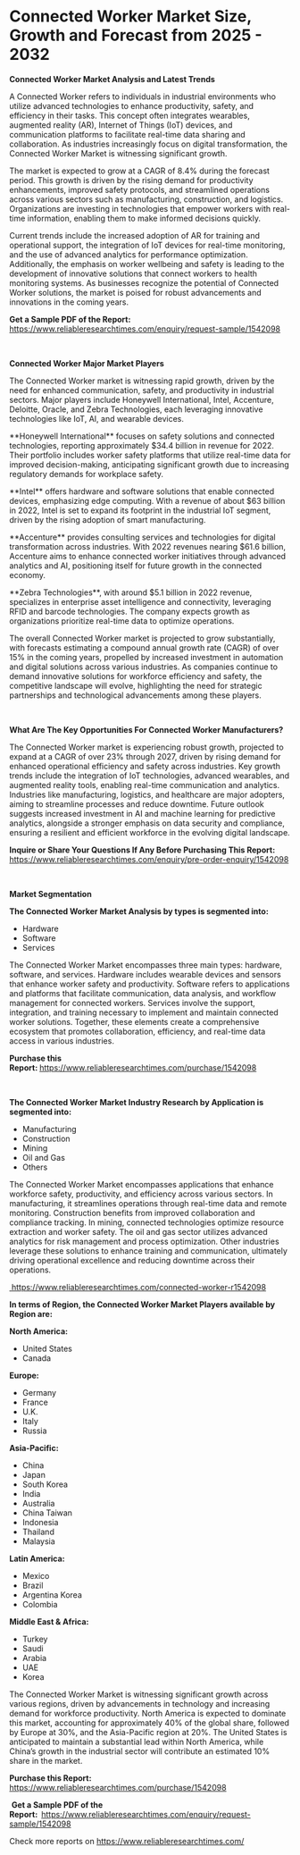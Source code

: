 <p><h1>Connected Worker Market Size, Growth and Forecast from 2025 - 2032</h1></p><p><strong>Connected Worker Market Analysis and Latest Trends</strong></p>
<p><p>A Connected Worker refers to individuals in industrial environments who utilize advanced technologies to enhance productivity, safety, and efficiency in their tasks. This concept often integrates wearables, augmented reality (AR), Internet of Things (IoT) devices, and communication platforms to facilitate real-time data sharing and collaboration. As industries increasingly focus on digital transformation, the Connected Worker Market is witnessing significant growth.</p><p>The market is expected to grow at a CAGR of 8.4% during the forecast period. This growth is driven by the rising demand for productivity enhancements, improved safety protocols, and streamlined operations across various sectors such as manufacturing, construction, and logistics. Organizations are investing in technologies that empower workers with real-time information, enabling them to make informed decisions quickly.</p><p>Current trends include the increased adoption of AR for training and operational support, the integration of IoT devices for real-time monitoring, and the use of advanced analytics for performance optimization. Additionally, the emphasis on worker wellbeing and safety is leading to the development of innovative solutions that connect workers to health monitoring systems. As businesses recognize the potential of Connected Worker solutions, the market is poised for robust advancements and innovations in the coming years.</p></p>
<p><strong>Get a Sample PDF of the Report:&nbsp;</strong> <a href="https://www.reliableresearchtimes.com/enquiry/request-sample/1542098?utm_campaign=2220&utm_medium=2&utm_source=Github&utm_content=ia&utm_term=10032025&utm_id=connected-worker">https://www.reliableresearchtimes.com/enquiry/request-sample/1542098</a></p>
<p>&nbsp;</p>
<p><strong>Connected Worker Major Market Players</strong></p>
<p><p>The Connected Worker market is witnessing rapid growth, driven by the need for enhanced communication, safety, and productivity in industrial sectors. Major players include Honeywell International, Intel, Accenture, Deloitte, Oracle, and Zebra Technologies, each leveraging innovative technologies like IoT, AI, and wearable devices.</p><p>**Honeywell International** focuses on safety solutions and connected technologies, reporting approximately $34.4 billion in revenue for 2022. Their portfolio includes worker safety platforms that utilize real-time data for improved decision-making, anticipating significant growth due to increasing regulatory demands for workplace safety.</p><p>**Intel** offers hardware and software solutions that enable connected devices, emphasizing edge computing. With a revenue of about $63 billion in 2022, Intel is set to expand its footprint in the industrial IoT segment, driven by the rising adoption of smart manufacturing.</p><p>**Accenture** provides consulting services and technologies for digital transformation across industries. With 2022 revenues nearing $61.6 billion, Accenture aims to enhance connected worker initiatives through advanced analytics and AI, positioning itself for future growth in the connected economy.</p><p>**Zebra Technologies**, with around $5.1 billion in 2022 revenue, specializes in enterprise asset intelligence and connectivity, leveraging RFID and barcode technologies. The company expects growth as organizations prioritize real-time data to optimize operations.</p><p>The overall Connected Worker market is projected to grow substantially, with forecasts estimating a compound annual growth rate (CAGR) of over 15% in the coming years, propelled by increased investment in automation and digital solutions across various industries. As companies continue to demand innovative solutions for workforce efficiency and safety, the competitive landscape will evolve, highlighting the need for strategic partnerships and technological advancements among these players.</p></p>
<p>&nbsp;</p>
<p><strong>What Are The Key Opportunities For Connected Worker Manufacturers?</strong></p>
<p><p>The Connected Worker market is experiencing robust growth, projected to expand at a CAGR of over 23% through 2027, driven by rising demand for enhanced operational efficiency and safety across industries. Key growth trends include the integration of IoT technologies, advanced wearables, and augmented reality tools, enabling real-time communication and analytics. Industries like manufacturing, logistics, and healthcare are major adopters, aiming to streamline processes and reduce downtime. Future outlook suggests increased investment in AI and machine learning for predictive analytics, alongside a stronger emphasis on data security and compliance, ensuring a resilient and efficient workforce in the evolving digital landscape.</p></p>
<p><strong>Inquire or Share Your Questions If Any Before Purchasing This Report:</strong> <a href="https://www.reliableresearchtimes.com/enquiry/pre-order-enquiry/1542098?utm_campaign=2220&utm_medium=2&utm_source=Github&utm_content=ia&utm_term=10032025&utm_id=connected-worker">https://www.reliableresearchtimes.com/enquiry/pre-order-enquiry/1542098</a></p>
<p>&nbsp;</p>
<p><strong>Market Segmentation</strong></p>
<p><strong>The Connected Worker Market Analysis by types is segmented into:</strong></p>
<p><ul><li>Hardware</li><li>Software</li><li>Services</li></ul></p>
<p><p>The Connected Worker Market encompasses three main types: hardware, software, and services. Hardware includes wearable devices and sensors that enhance worker safety and productivity. Software refers to applications and platforms that facilitate communication, data analysis, and workflow management for connected workers. Services involve the support, integration, and training necessary to implement and maintain connected worker solutions. Together, these elements create a comprehensive ecosystem that promotes collaboration, efficiency, and real-time data access in various industries.</p></p>
<p><strong>Purchase this Report:&nbsp;</strong><a href="https://www.reliableresearchtimes.com/purchase/1542098?utm_campaign=2220&utm_medium=2&utm_source=Github&utm_content=ia&utm_term=10032025&utm_id=connected-worker">https://www.reliableresearchtimes.com/purchase/1542098</a></p>
<p>&nbsp;</p>
<p><strong>The Connected Worker Market Industry Research by Application is segmented into:</strong></p>
<p><ul><li>Manufacturing</li><li>Construction</li><li>Mining</li><li>Oil and Gas</li><li>Others</li></ul></p>
<p><p>The Connected Worker Market encompasses applications that enhance workforce safety, productivity, and efficiency across various sectors. In manufacturing, it streamlines operations through real-time data and remote monitoring. Construction benefits from improved collaboration and compliance tracking. In mining, connected technologies optimize resource extraction and worker safety. The oil and gas sector utilizes advanced analytics for risk management and process optimization. Other industries leverage these solutions to enhance training and communication, ultimately driving operational excellence and reducing downtime across their operations.</p></p>
<p><a href="https://www.reliableresearchtimes.com/connected-worker-r1542098?utm_campaign=2220&utm_medium=2&utm_source=Github&utm_content=ia&utm_term=10032025&utm_id=connected-worker">&nbsp;https://www.reliableresearchtimes.com/connected-worker-r1542098</a></p>
<p><strong>In terms of Region, the Connected Worker Market Players available by Region are:</strong></p>
<p>
    <p> <strong> North America: </strong>
        <ul>
            <li>United States</li>
            <li>Canada</li>
        </ul>
        </p> 
    <p> <strong> Europe: </strong>
        <ul>
            <li>Germany</li>
            <li>France</li>
            <li>U.K.</li>
            <li>Italy</li>
            <li>Russia</li>
        </ul>
        </p> 
    <p> <strong> Asia-Pacific: </strong>
        <ul>
            <li>China</li>
            <li>Japan</li>
            <li>South Korea</li>
            <li>India</li>
            <li>Australia</li>
            <li>China Taiwan</li>
            <li>Indonesia</li>
            <li>Thailand</li>
            <li>Malaysia</li>
        </ul>
        </p> 
    <p> <strong> Latin America: </strong>
        <ul>
            <li>Mexico</li>
            <li>Brazil</li>
            <li>Argentina Korea</li>
            <li>Colombia</li>
        </ul>
        </p> 
    <p> <strong> Middle East & Africa: </strong>
        <ul>
            <li>Turkey</li>
            <li>Saudi</li>
            <li>Arabia</li>
            <li>UAE</li>
            <li>Korea</li>
        </ul>
    </p>
    </p>
<p><p>The Connected Worker Market is witnessing significant growth across various regions, driven by advancements in technology and increasing demand for workforce productivity. North America is expected to dominate this market, accounting for approximately 40% of the global share, followed by Europe at 30%, and the Asia-Pacific region at 20%. The United States is anticipated to maintain a substantial lead within North America, while China’s growth in the industrial sector will contribute an estimated 10% share in the market.</p></p>
<p><strong>Purchase this Report: </strong><a href="https://www.reliableresearchtimes.com/purchase/1542098?utm_campaign=2220&utm_medium=2&utm_source=Github&utm_content=ia&utm_term=10032025&utm_id=connected-worker">https://www.reliableresearchtimes.com/purchase/1542098</a></p>
<p>&nbsp;<strong>Get a Sample PDF of the Report:&nbsp;&nbsp;</strong><a href="https://www.reliableresearchtimes.com/enquiry/request-sample/1542098?utm_campaign=2220&utm_medium=2&utm_source=Github&utm_content=ia&utm_term=10032025&utm_id=connected-worker">https://www.reliableresearchtimes.com/enquiry/request-sample/1542098</a></p>
<p><strong></strong></p>
<p>Check more reports on <a href="https://www.reliableresearchtimes.com/?utm_campaign=2220&utm_medium=2&utm_source=Github&utm_content=ia&utm_term=10032025&utm_id=connected-worker">https://www.reliableresearchtimes.com/</a></p>